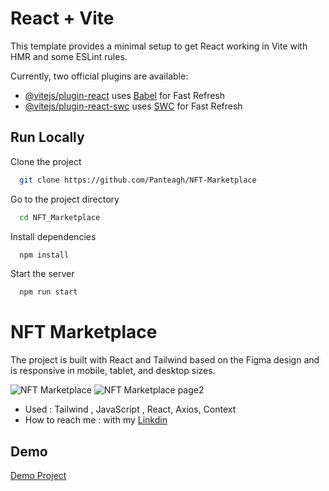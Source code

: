 # React + Vite

This template provides a minimal setup to get React working in Vite with HMR and some ESLint rules.

Currently, two official plugins are available:

- [@vitejs/plugin-react](https://github.com/vitejs/vite-plugin-react/blob/main/packages/plugin-react/README.md) uses [Babel](https://babeljs.io/) for Fast Refresh
- [@vitejs/plugin-react-swc](https://github.com/vitejs/vite-plugin-react-swc) uses [SWC](https://swc.rs/) for Fast Refresh

## Run Locally

Clone the project

```bash
  git clone https://github.com/Panteagh/NFT-Marketplace
```

Go to the project directory

```bash
  cd NFT_Marketplace 
```

Install dependencies

```bash
  npm install
```

Start the server

```bash
  npm run start
```

# NFT Marketplace

The project is built with React and Tailwind based on the Figma design and is responsive in mobile, tablet, and desktop sizes.

![NFT Marketplace](https://github.com/user-attachments/assets/9e5ed657-61b9-48f2-bf6c-3b6ffdaf785b)
![NFT Marketplace page2](https://github.com/user-attachments/assets/dc2b47c3-dea1-40a1-bc49-72de54ee3d91)

-  Used : Tailwind , JavaScript , React, Axios, Context
- How to reach me : with my [Linkdin](www.linkedin.com/in/panteaghaffari)

## Demo

[Demo Project](https://nft-marketplace-wheat-three.vercel.app/)
